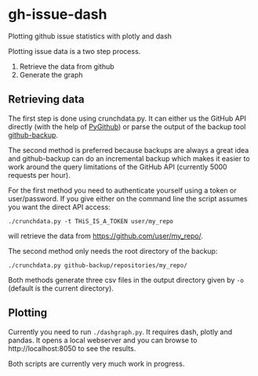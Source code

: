 # gh-issue-dash
Plotting github issue statistics with plotly and dash

Plotting issue data is a two step process.
1. Retrieve the data from github
2. Generate the graph

## Retrieving data
The first step is done using crunchdata.py. It can either us the GitHub API directly
(with the help of [PyGithub](https://github.com/PyGithub/PyGithub/)) or parse the output of
the backup tool [github-backup](https://github.com/josegonzalez/python-github-backup/).

The second method is preferred because backups are always a great idea and github-backup can 
do an incremental backup which makes it easier to work around the query limitations of the 
GitHub API (currently 5000 requests per hour).

For the first method you need to authenticate yourself using a token or user/password. 
If you give either on the command line the script assumes you want the direct API access:
```
./crunchdata.py -t THiS_IS_A_TOKEN user/my_repo
```
will retrieve the data from https://github.com/user/my_repo/.

The second method only needs the root directory of the backup:
```
./crunchdata.py github-backup/repositories/my_repo/
```
Both methods generate three csv files in the output directory given by `-o` (default is the current directory).

## Plotting
Currently you need to run `./dashgraph.py`. It requires dash, plotly and pandas.
It opens a local webserver and you can browse to http://localhost:8050 to see the results.

Both scripts are currently very much work in progress.
